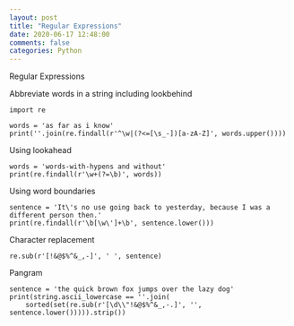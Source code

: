 ```yaml
---
layout: post
title: "Regular Expressions"
date: 2020-06-17 12:48:00 
comments: false
categories: Python
---
```


Regular Expressions

Abbreviate words in a string including lookbehind
```
import re

words = 'as far as i know'
print(''.join(re.findall(r'^\w|(?<=[\s_-])[a-zA-Z]', words.upper())))
```

Using lookahead
```
words = 'words-with-hypens and without'
print(re.findall(r'\w+(?=\b)', words))
```

Using word boundaries
```
sentence = 'It\'s no use going back to yesterday, because I was a different person then.'
print(re.findall(r'\b[\w\']+\b', sentence.lower()))
```

Character replacement
```
re.sub(r'[!&@$%^&_,-]', ' ', sentence)
```

Pangram
```
sentence = 'the quick brown fox jumps over the lazy dog'
print(string.ascii_lowercase == ''.join(
    sorted(set(re.sub(r'[\d\\"!&@$%^&_,-.]', '', sentence.lower())))).strip())
```